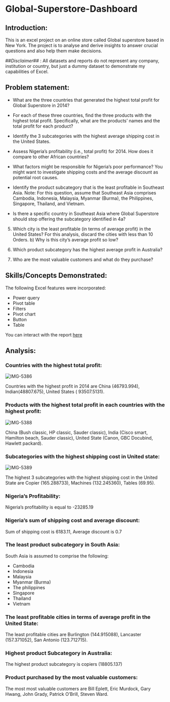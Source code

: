 # Global-Superstore-Dashboard

## Introduction:
This is an excel project on an online store called Global superstore based in New York. The project is to analyse and derive insights to answer crucial questions and also help them make decisions.

##_Disclaimer_## :
All datasets and reports do not represent any company, institution or country, but just a dummy dataset to demonstrate my capabilities of Excel.

## Problem statement: 
- What are the three countries that generated the highest total profit for Global Superstore in 2014? 
- For each of these three countries, find the three products with the highest total profit. Specifically, what are the products’ names and the total profit for each product?
- Identify the 3 subcategories with the highest average shipping cost in the United States.

- Assess Nigeria’s profitability (i.e., total profit) for 2014. How does it compare to other African countries?
- What factors might be responsible for Nigeria’s poor performance? You might want to investigate shipping costs and the average discount as potential root causes.

- Identify the product subcategory that is the least profitable in Southeast Asia.
  Note: For this question, assume that Southeast Asia comprises Cambodia, Indonesia, Malaysia, Myanmar (Burma), the Philippines, Singapore, Thailand, and Vietnam.
- Is there a specific country in Southeast Asia where Global Superstore should stop offering the subcategory identified in 4a?

5) Which city is the least profitable (in terms of average profit) in the United States? For this analysis, discard the cities with less than 10 Orders. b) Why is this city’s average 
   profit so low?

6) Which product subcategory has the highest average profit in Australia?

7) Who are the most valuable customers and what do they purchase?

## Skills/Concepts Demonstrated:
The following Excel features were incorporated:
- Power query
- Pivot table
- Filters 
- Pivot chart
- Button 
- Table

You can interact with the report [here](https://app.powerbi.com/reportEmbed?reportId=85934cfd-7d56-498e-8b79-620baf785daa&autoAuth=true&ctid=5fe78ac1-1afe-4009-aa04-a71efb4a5042)

## Analysis: 
### Countries with the highest total profit:
![IMG-5386](https://github.com/kalimimary/Global-Superstore-Dashboard/assets/148924660/0e26a183-5201-4d84-81ae-cc79cc5ab2c1)

Countries with the highest profit in 2014 are China (46793.994), Indian(48807.675), United States ( 93507.5131).

### Products with the highest total profit in each countries with the highest profit:
![IMG-5388](https://github.com/kalimimary/Global-Superstore-Dashboard/assets/148924660/4c3e94e7-95e2-41da-8678-a6d66d1ad0b8)

China (Bush classic, HP classic, Sauder classic), India (Cisco smart, Hamilton beach, Sauder classic),
United State (Canon, GBC Docubind, Hawlett packard).

### Subcategories with the highest shipping cost in United state:  
![IMG-5389](https://github.com/kalimimary/Global-Superstore-Dashboard/assets/148924660/2d1fa377-059c-477b-9fec-d38b1a6d1a1c)

The highest 3 subcategories with the highest shipping cost in the United State are Copier (165.288733), Machines (132.245360), Tables (69.95).

### Nigeria’s Profitability:

Nigeria’s profitability is equal to -23285.19

### Nigeria’s sum of shipping cost and average discount:

Sum of shipping cost is 6183.11, Average discount is 0.7

### The least product subcategory in South Asia:

South Asia is assumed to comprise the following:
- Cambodia
- Indonesia
- Malaysia
- Myanmar (Burma)
- The philippines
- Singapore
- Thailand
- Vietnam

### The least profitable cities in terms of average profit in the United State:

The least profitable cities are Burlington (144.915088), Lancaster (157.371052), San Antonio (123.712715).

### Highest product Subcategory in Australia:

The highest product subcategory is copiers (18805.137)

### Product purchased by the most valuable customers:

The most most valuable customers are Bill Eplett, Eric Murdock, Gary Hwang, John Grady, Patrick O’Brill, Steven Ward.





